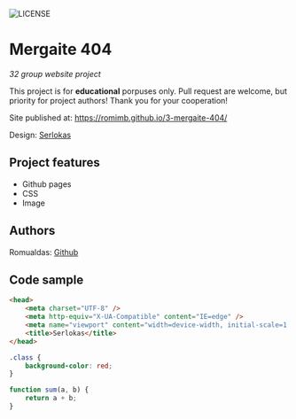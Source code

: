 ![LICENSE](https://img.shields.io/badge/license-MIT-blue.svg?style=flat-square)

# Mergaite 404

_32 group website project_

This project is for **educational** porpuses only. Pull request are welcome, but priority for project authors! Thank you for your cooperation!

Site published at: https://romimb.github.io/3-mergaite-404/

Design: [Serlokas](https://cdn.discordapp.com/attachments/648536139677958156/648860542743740428/404-Web-Page-Design-Examples-6.png)

## Project features

-   Github pages
-   CSS
-   Image

## Authors

Romualdas: [Github](https://github.com/romimb)

## Code sample

```html
<head>
    <meta charset="UTF-8" />
    <meta http-equiv="X-UA-Compatible" content="IE=edge" />
    <meta name="viewport" content="width=device-width, initial-scale=1.0" />
    <title>Serlokas</title>
</head>
```

```css
.class {
    background-color: red;
}
```

```js
function sum(a, b) {
    return a + b;
}
```